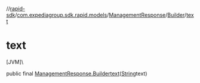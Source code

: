 //[rapid-sdk](../../../../index.md)/[com.expediagroup.sdk.rapid.models](../../index.md)/[ManagementResponse](../index.md)/[Builder](index.md)/[text](text.md)

# text

[JVM]\

public final [ManagementResponse.Builder](index.md)[text](text.md)([String](https://docs.oracle.com/javase/8/docs/api/java/lang/String.html)text)

